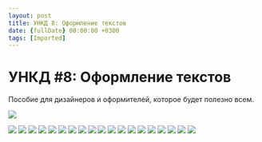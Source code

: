 ```yaml
---
layout: post
title: УНКД 8: Оформление текстов
date: {fullDate} 00:00:00 +0300
tags: [Imported]
---
```

# УНКД #8: Оформление текстов

Пособие для дизайнеров и оформителей, которое будет полезно всем.

[![](https://pp.vk.me/c621429/v621429626/1396f/_ciHu1aT6WI.jpg)](https://pp.vk.me/c621429/v621429626/1396f/_ciHu1aT6WI.jpg)

[![](https://pp.vk.me/c621429/v621429626/13a11/vVcZcK-b55o.jpg)](https://pp.vk.me/c621429/v621429626/13a11/vVcZcK-b55o.jpg)
[![](https://pp.vk.me/c621429/v621429626/13a08/ppZh5UwbX7I.jpg)](https://pp.vk.me/c621429/v621429626/13a08/ppZh5UwbX7I.jpg)
[![](https://pp.vk.me/c621429/v621429626/139ff/0dR8XCU3wdY.jpg)](https://pp.vk.me/c621429/v621429626/139ff/0dR8XCU3wdY.jpg)
[![](https://pp.vk.me/c621429/v621429626/139f6/AnilTU6S6y4.jpg)](https://pp.vk.me/c621429/v621429626/139f6/AnilTU6S6y4.jpg)
[![](https://pp.vk.me/c621429/v621429626/139f6/AnilTU6S6y4.jpg)](https://pp.vk.me/c621429/v621429626/139f6/AnilTU6S6y4.jpg)
[![](https://pp.vk.me/c621429/v621429626/139ed/9UWkSH4Ia8Y.jpg)](https://pp.vk.me/c621429/v621429626/139ed/9UWkSH4Ia8Y.jpg)
[![](https://pp.vk.me/c621429/v621429626/139e4/XqB4dk-XWM4.jpg)](https://pp.vk.me/c621429/v621429626/139e4/XqB4dk-XWM4.jpg)
[![](https://pp.vk.me/c621429/v621429626/139db/Z1ooLUjHyqM.jpg)](https://pp.vk.me/c621429/v621429626/139db/Z1ooLUjHyqM.jpg)
[![](https://pp.vk.me/c621429/v621429626/139d2/FThdHoiqfcE.jpg)](https://pp.vk.me/c621429/v621429626/139d2/FThdHoiqfcE.jpg)
[![](https://pp.vk.me/c621429/v621429626/139c9/2RyBrcRoUww.jpg)](https://pp.vk.me/c621429/v621429626/139c9/2RyBrcRoUww.jpg)
[![](https://pp.vk.me/c621429/v621429626/139c0/CY-vp7teOPw.jpg)](https://pp.vk.me/c621429/v621429626/139c0/CY-vp7teOPw.jpg)
[![](https://pp.vk.me/c621429/v621429626/139b7/VsvSNiiZ7Mk.jpg)](https://pp.vk.me/c621429/v621429626/139b7/VsvSNiiZ7Mk.jpg)
[![](https://pp.vk.me/c621429/v621429626/139ae/neq1C_fxV_U.jpg)](https://pp.vk.me/c621429/v621429626/139ae/neq1C_fxV_U.jpg)
[![](https://pp.vk.me/c621429/v621429626/139a5/zTtxlWSDnCk.jpg)](https://pp.vk.me/c621429/v621429626/139a5/zTtxlWSDnCk.jpg)
[![](https://pp.vk.me/c621429/v621429626/1399c/eMXq4-FbeyU.jpg)](https://pp.vk.me/c621429/v621429626/1399c/eMXq4-FbeyU.jpg)
[![](https://pp.vk.me/c621429/v621429626/13993/VR2W-a8qr08.jpg)](https://pp.vk.me/c621429/v621429626/13993/VR2W-a8qr08.jpg)
[![](https://pp.vk.me/c621429/v621429626/1398a/OQs2Yu3fL_M.jpg)](https://pp.vk.me/c621429/v621429626/1398a/OQs2Yu3fL_M.jpg)
[![](https://pp.vk.me/c621429/v621429626/13981/dPE4NM0oj0Y.jpg)](https://pp.vk.me/c621429/v621429626/13981/dPE4NM0oj0Y.jpg)
[![](https://pp.vk.me/c621429/v621429626/13978/2bsJAl4xcH0.jpg)](https://pp.vk.me/c621429/v621429626/13978/2bsJAl4xcH0.jpg)
